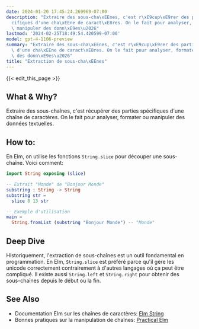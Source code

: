```yaml
---
date: 2024-01-20 17:45:24.269969-07:00
description: "Extraire des sous-cha\xEEnes, c'est r\xE9cup\xE9rer des parties sp\xE9\
  cifiques d'une cha\xEEne de caract\xE8res. On le fait pour analyser, formater ou\
  \ manipuler des donn\xE9es\u2026"
lastmod: '2024-02-25T18:49:54.420599-07:00'
model: gpt-4-1106-preview
summary: "Extraire des sous-cha\xEEnes, c'est r\xE9cup\xE9rer des parties sp\xE9cifiques\
  \ d'une cha\xEEne de caract\xE8res. On le fait pour analyser, formater ou manipuler\
  \ des donn\xE9es\u2026"
title: "Extraction de sous-cha\xEEnes"
---
```


{{< edit_this_page >}}

## What & Why?
Extraire des sous-chaînes, c'est récupérer des parties spécifiques d'une chaîne de caractères. On le fait pour analyser, formater ou manipuler des données textuelles.

## How to:
En Elm, on utilise les fonctions `String.slice` pour découper une sous-chaîne. Voici comment:

```Elm
import String exposing (slice)

-- Extrait "Monde" de "Bonjour Monde"
substring : String -> String
substring str =
  slice 8 13 str

-- Exemple d'utilisation
main =
  String.fromList (substring "Bonjour Monde") -- "Monde"
```

## Deep Dive
Historiquement, l'extraction de sous-chaînes est un outil fondamental en programmation. En Elm, `String.slice` est préféré parce qu'il gère les unicode correctement contrairement à d'autres langages où ça peut être compliqué. Il existe aussi `String.left` et `String.right` pour obtenir des sous-chaînes depuis le début ou la fin.

## See Also
- Documentation Elm sur les chaînes de caractères: [Elm String](https://package.elm-lang.org/packages/elm/core/latest/String)
- Bonnes pratiques sur la manipulation de chaînes: [Practical Elm](https://elmprogramming.com/)
